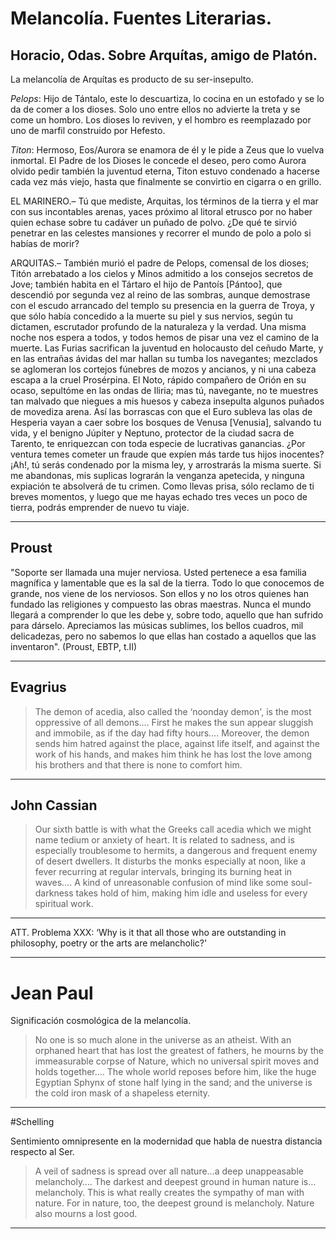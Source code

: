 # Melancolía. Fuentes Literarias. 

## Horacio, Odas. Sobre Arquítas, amigo de Platón. 

La melancolía de Arquítas es producto de su ser-insepulto. 

_Pelops_: Hijo de Tántalo, este lo descuartiza, lo cocina en un estofado y se lo da de comer a los dioses. Solo uno entre ellos no advierte la treta y se come un hombro. Los dioses lo reviven, y el hombro es reemplazado por uno de marfil construido por Hefesto. 

_Titon_: Hermoso, Eos/Aurora se enamora de él y le pide a Zeus que lo vuelva inmortal. El Padre de los Dioses le concede el deseo, pero como Aurora olvido pedir también la juventud eterna, Titon estuvo condenado a hacerse cada vez más viejo, hasta que finalmente se convirtio en cigarra o en grillo. 

EL MARINERO.– Tú que mediste, Arquitas, los términos de la tierra y el mar con sus incontables arenas, yaces próximo al litoral etrusco por no haber quien echase sobre tu cadáver un puñado de polvo. ¿De qué te sirvió penetrar en las celestes mansiones y recorrer el mundo de polo a polo si habías de morir? 

ARQUITAS.– También murió el padre de Pelops, comensal de los dioses; Titón arrebatado a los cielos y Minos admitido a los consejos secretos de Jove; también habita en el Tártaro el hijo de Pantoís [Pántoo], que descendió por segunda vez al reino de las sombras, aunque demostrase con el escudo arrancado del templo su presencia en la guerra de Troya, y que sólo había concedido a la muerte su piel y sus nervios, según tu dictamen, escrutador profundo de la naturaleza y la verdad. Una misma noche nos espera a todos, y todos hemos de pisar una vez el camino de la muerte. Las Furias sacrifican la juventud en holocausto del ceñudo Marte, y en las entrañas ávidas del mar hallan su tumba los navegantes; mezclados se aglomeran los cortejos fúnebres de mozos y ancianos, y ni una cabeza escapa a la cruel Prosérpina. El Noto, rápido compañero de Orión en su ocaso, sepultóme en las ondas de Iliria; mas tú, navegante, no te muestres tan malvado que niegues a mis huesos y cabeza insepulta algunos puñados de movediza arena. Así las borrascas con que el Euro subleva las olas de Hesperia vayan a caer sobre los bosques de Venusa [Venusia], salvando tu vida, y el benigno Júpiter y Neptuno, protector de la ciudad sacra de Tarento, te enriquezcan con toda especie de lucrativas ganancias. ¿Por ventura temes cometer un fraude que expíen más tarde tus hijos inocentes? ¡Ah!, tú serás condenado por la misma ley, y arrostrarás la misma suerte. Si me abandonas, mis suplicas lograrán la venganza apetecida, y ninguna expiación te absolverá de tu crimen. Como llevas prisa, sólo reclamo de ti breves momentos, y luego que me hayas echado tres veces un poco de tierra, podrás emprender de nuevo tu viaje.

---

## Proust

"Soporte ser llamada una mujer nerviosa. Usted pertenece a esa familia magnífica y lamentable que es la sal de la tierra. Todo lo que conocemos de grande, nos viene de los nerviosos. Son ellos y no los otros quienes han fundado las religiones y compuesto las obras maestras. Nunca el mundo llegará a comprender lo que les debe y, sobre todo, aquello que han sufrido para dárselo. Apreciamos las músicas sublimes, los bellos cuadros, mil delicadezas, pero no sabemos lo que ellas han costado a aquellos que las inventaron". (Proust, EBTP, t.II)

---

## Evagrius

> The demon of acedia, also called the ‘noonday demon', is the most oppressive of all demons…. First he makes the sun appear sluggish and immobile, as if the day had fifty hours…. Moreover, the demon sends him hatred against the place, against life itself, and against the work of his hands, and makes him think he has lost the love among his brothers and that there is none to comfort him.

---

## John Cassian

> Our sixth battle is with what the Greeks call acedia which we might name tedium or anxiety of heart. It is related to sadness, and is especially troublesome to hermits, a dangerous and frequent enemy of desert dwellers. It disturbs the monks especially at noon, like a fever recurring at regular intervals, bringing its burning heat in waves…. A kind of unreasonable confusion of mind like some soul-darkness takes hold of him, making him idle and useless for every spiritual work.

---

ATT. Problema XXX: ‘Why is it that all those who are outstanding in philosophy, poetry or the arts are melancholic?'

---

# Jean Paul

Significación cosmológica de la melancolía.

>No one is so much alone in the universe as an atheist. With an orphaned
heart that has lost the greatest of fathers, he mourns by the immeasurable
corpse of Nature, which no universal spirit moves and holds together….
The whole world reposes before him, like the huge Egyptian Sphynx of
stone half lying in the sand; and the universe is the cold iron mask of a
shapeless eternity.

---

#Schelling

Sentimiento omnipresente en la modernidad que habla de nuestra distancia respecto al Ser. 

>A veil of sadness is spread over all nature…a deep unappeasable
melancholy…. The darkest and deepest ground in human nature is…
melancholy. This is what really creates the sympathy of man with nature.
For in nature, too, the deepest ground is melancholy. Nature also mourns a
lost good.

---


